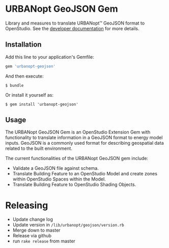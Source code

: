 # URBANopt GeoJSON Gem

Library and measures to translate URBANopt™ GeoJSON format to OpenStudio. See the [developer documentation](https://urbanopt.github.io/urbanopt-geojson-gem/) for more details.

## Installation

Add this line to your application's Gemfile:

```ruby
gem 'urbanopt-geojson'
```

And then execute:

    $ bundle

Or install it yourself as:

    $ gem install 'urbanopt-geojson'

## Usage

The URBANopt GeoJSON Gem is an OpenStudio Extension Gem with functionality to translate
information in a GeoJSON format to energy model inputs. GeoJSON is a commonly used format
for describing geospatial data related to the built environment.

The current functionalities of the URBANopt GeoJSON gem include:

* Validate a GeoJSON file against schema.
* Translate Building Feature to an OpenStudio Model and create zones within OpenStudio Spaces within
 the Model.
* Translate Building Feature to OpenStudio Shading Objects.

# Releasing

* Update change log
* Update version in `/lib/urbanopt/geojson/version.rb`
* Merge down to master
* Release via github
* run `rake release` from master

